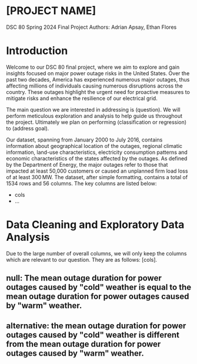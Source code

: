 # [PROJECT NAME]
DSC 80 Spring 2024 Final Project
Authors: Adrian Apsay, Ethan Flores

# Introduction
Welcome to our DSC 80 final project, where we aim to explore and gain insights focused on major power outage risks in the United States.  Over the past two decades, America has experienced numerous major outages, thus affecting millions of individuals causing numerous disruptions across the country. These outages highlight the urgent need for proactive measures to mitigate risks and enhance the resilience of our electrical grid.

The main question we are interested in addressing is (question). We will perform meticulous exploration and analysis to help guide us throughout the project. Ultimately we plan on performing (classification or regression) to (address goal).

Our dataset, spanning from January 2000 to July 2016, contains information about geographical location of the outages, regional climatic information, land-use characteristics, electricity consumption patterns and economic characteristics of the states affected by the outages. As defined by the Department of Energy, the major outages refer to those that impacted at least 50,000 customers or caused an unplanned firm load loss of at least 300 MW. The dataset, after simple formatting, contains a total of 1534 rows and 56 columns.  The key columns are listed below: 

- cols
- ...

# Data Cleaning and Exploratory Data Analysis
Due to the large number of overall columns, we will only keep the columns which are relevant to our question. They are as follows: [cols]. 

## null: The mean outage duration for power outages caused by "cold" weather is equal to the mean outage duration for power outages caused by "warm" weather.
## alternative: the mean outage duration for power outages caused by "cold" weather is different from the mean outage duration for power outages caused by "warm" weather.

